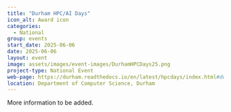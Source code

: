 ```yaml
---
title: "Durham HPC/AI Days"
icon_alt: Award icon
categories:
  - National
group: events
start_date: 2025-06-06
date: 2025-06-06
layout: event
image: assets/images/event-images/DurhamHPCDays25.png
project-type: National Event
web-page: https://durham.readthedocs.io/en/latest/hpcdays/index.html#durham-hpc-days-2025
location: Department of Computer Science, Durham
---
```


More information to be added. 
